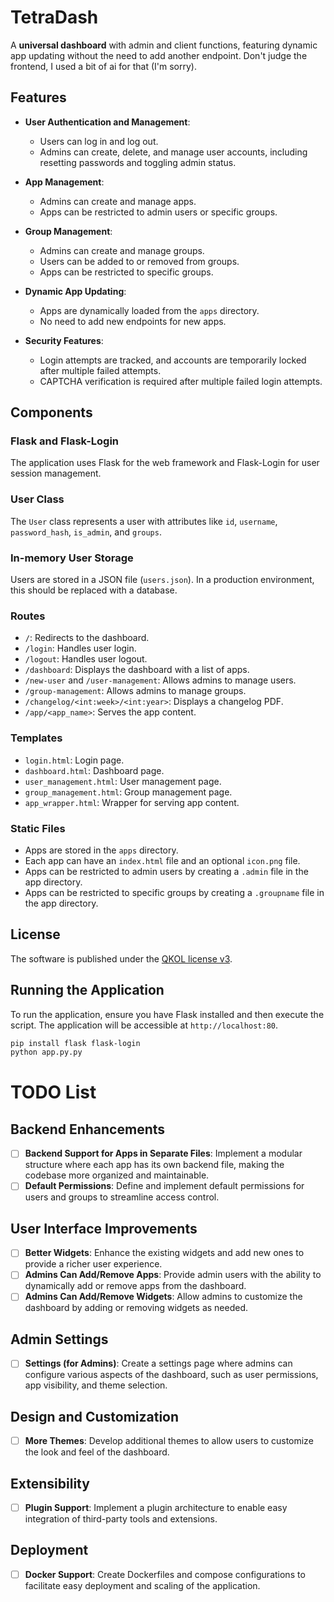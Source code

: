 # TetraDash

A **universal dashboard** with admin and client functions, featuring dynamic app updating without the need to add another endpoint. Don't judge the frontend, I used a bit of ai for that (I'm sorry).

## Features

- **User Authentication and Management**:
  - Users can log in and log out.
  - Admins can create, delete, and manage user accounts, including resetting passwords and toggling admin status.

- **App Management**:
  - Admins can create and manage apps.
  - Apps can be restricted to admin users or specific groups.

- **Group Management**:
  - Admins can create and manage groups.
  - Users can be added to or removed from groups.
  - Apps can be restricted to specific groups.

- **Dynamic App Updating**:
  - Apps are dynamically loaded from the `apps` directory.
  - No need to add new endpoints for new apps.

- **Security Features**:
  - Login attempts are tracked, and accounts are temporarily locked after multiple failed attempts.
  - CAPTCHA verification is required after multiple failed login attempts.

## Components

### Flask and Flask-Login

The application uses Flask for the web framework and Flask-Login for user session management.

### User Class

The `User` class represents a user with attributes like `id`, `username`, `password_hash`, `is_admin`, and `groups`.

### In-memory User Storage

Users are stored in a JSON file (`users.json`). In a production environment, this should be replaced with a database.

### Routes

- `/`: Redirects to the dashboard.
- `/login`: Handles user login.
- `/logout`: Handles user logout.
- `/dashboard`: Displays the dashboard with a list of apps.
- `/new-user` and `/user-management`: Allows admins to manage users.
- `/group-management`: Allows admins to manage groups.
- `/changelog/<int:week>/<int:year>`: Displays a changelog PDF.
- `/app/<app_name>`: Serves the app content.

### Templates

- `login.html`: Login page.
- `dashboard.html`: Dashboard page.
- `user_management.html`: User management page.
- `group_management.html`: Group management page.
- `app_wrapper.html`: Wrapper for serving app content.

### Static Files

- Apps are stored in the `apps` directory.
- Each app can have an `index.html` file and an optional `icon.png` file.
- Apps can be restricted to admin users by creating a `.admin` file in the app directory.
- Apps can be restricted to specific groups by creating a `.groupname` file in the app directory.

## License

The software is published under the [QKOL license v3](https://github.com/QKing-Official/QKOL/blob/main/v3.0/QKING_OPEN_LICENSE_v3.0).

## Running the Application

To run the application, ensure you have Flask installed and then execute the script. The application will be accessible at `http://localhost:80`.

```bash
pip install flask flask-login
python app.py.py
```
# TODO List

## Backend Enhancements

- [ ] **Backend Support for Apps in Separate Files**: Implement a modular structure where each app has its own backend file, making the codebase more organized and maintainable.
- [ ] **Default Permissions**: Define and implement default permissions for users and groups to streamline access control.

## User Interface Improvements

- [ ] **Better Widgets**: Enhance the existing widgets and add new ones to provide a richer user experience.
- [ ] **Admins Can Add/Remove Apps**: Provide admin users with the ability to dynamically add or remove apps from the dashboard.
- [ ] **Admins Can Add/Remove Widgets**: Allow admins to customize the dashboard by adding or removing widgets as needed.

## Admin Settings

- [ ] **Settings (for Admins)**: Create a settings page where admins can configure various aspects of the dashboard, such as user permissions, app visibility, and theme selection.

## Design and Customization

- [ ] **More Themes**: Develop additional themes to allow users to customize the look and feel of the dashboard.

## Extensibility

- [ ] **Plugin Support**: Implement a plugin architecture to enable easy integration of third-party tools and extensions.

## Deployment

- [ ] **Docker Support**: Create Dockerfiles and compose configurations to facilitate easy deployment and scaling of the application.


